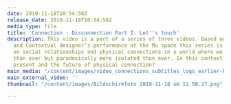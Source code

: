 ```yaml
---
date: 2019-11-18T10:54:58Z
release_date: 2019-11-18T10:54:58Z
media_type: file
title: 'Connection - Disconnection Part I: Let''s touch'
description: This video is a part of a series of three videos. Based on the Social
  and Contextual designer's performance at the Mu space this series is a reflection
  on social relationships and physical connections in a world where we are more connected
  than ever but paradoxically more isolated than ever. In this context what is the
  present and the future of physical connection?
main_media: "/content/images/video_connections_subtitles_logo_earlier-klein.mov"
main_external_video: ''
thumbnail: "/content/images/Bildschirmfoto 2019-11-18 um 11.58.27.png"

---
```

